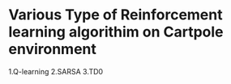 # Various Type of Reinforcement learning algorithim on Cartpole environment
1.Q-learning
2.SARSA
3.TD0
